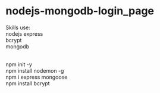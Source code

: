 # nodejs-mongodb-login_page
Skills use: <br>
nodejs express <br>
bcrypt <br>
mongodb <br>

<br>
npm init -y <br>
npm install nodemon -g <br>
npm i express mongoose <br>
npm install bcrypt <br>
